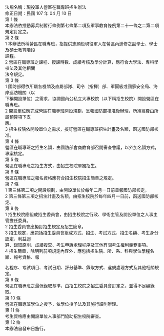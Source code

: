 法規名稱：現役軍人營區在職專班招生辦法  
修正日期：民國 107 年 04 月 10 日  
第 1 條  
本辦法依推動募兵制暫行條例第七條第二項及軍事教育條例第二十一條之二第二項規定訂定之。  
第 2 條  
1 本辦法所稱營區在職專班，指提供志願役現役軍人在營區內進修之副學士、學士及碩士教育階段  
課程。  
2 營區在職專班之課程、授課時數、成績考核及學分計算，應符合大學法、專科學校法及其他相關  
法令規定。  
第 3 條  
1 國防部得依所屬各機關及直屬部隊、司令（指揮）部、軍團級或國家安全局、海岸巡防機關（以  
下稱開設單位）之需求，協調國內公私立大專校院（以下稱招生校院）開設營區在職專班。  
2 開設單位應完成營區在職專班開設規劃，呈報國防部核准後辦理，所須經費由所屬預算項下支  
應。  
3 招生校院依開設單位之需求，擬訂營區在職專班招生計畫及名額，函送國防部核准。  
第 4 條  
營區在職專班之招生名額，由國防部會商教育部召開審查會議，以外加名額方式，專案核定。  
第 5 條  
營區在職專班之招生方式，由招生校院單獨招生。  
第 6 條  
營區在職專班之報名資格應符合招生校院招生簡章之規定。  
第 7 條  
1 第三條第二項之開設規劃，由開設單位於每年二月一日前呈報國防部核定。  
2 第三條第三項之招生計畫及名額，由招生校院於每年四月一日前，函送國防部核定。  
第 8 條  
1 招生校院應組成招生委員會，由招生校院之行政、學術主管及開設單位之人事主管擔任委員。  
2 招生委員會應擬訂招生規定及招生簡章。  
3 招生規定，應包括招生委員會組成方式、招生、考試方式、招生名額、考生身分認定、利益迴  
避、錄取原則、成績複查、考生申訴處理程序及其他有關考生權利義務事項。  
4 招生簡章，除明列前項規定內容外，應包括招生院、所、系、科與學位學程名額、報考資格、報  


名程序、考試項目、考試日期、評分基準、錄取方式、違規處理方式及其他相關規定。  
第 9 條  
營區在職專班之最低錄取基準，由招生校院之招生委員會訂定之，並得不足額錄取。  
第 10 條  
營區在職專班學位之授予，依學位授予法及其施行細則辦理。  
第 11 條  
考生資格應由開設單位人事部門協助招生校院審查。  
第 12 條  
本辦法自發布日施行。  



